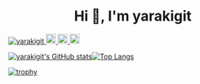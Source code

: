 <!--
**yarakigit/yarakigit** is a ✨ _special_ ✨ repository because its `README.md` (this file) appears on your GitHub profile.

Here are some ideas to get you started:

- 🔭 I’m currently working on ...
- 🌱 I’m currently learning ...
- 👯 I’m looking to collaborate on ...
- 🤔 I’m looking for help with ...
- 💬 Ask me about ...
- 📫 How to reach me: ...
- 😄 Pronouns: ...
- ⚡ Fun fact: ...
-->

<h1 align="center">Hi 👋, I'm yarakigit</h1>

<p align="left"> 
  <a href="https://github.com/yarakigit/yarakigit/">
    <img src="https://komarev.com/ghpvc/?username=yarakigit" alt="yarakigit" />
  </a>
  <a href="https://github.com/yarakigit">
    <img height="20" src="https://img.shields.io/github/followers/yarakigit?label=follow&logo=github&style=flat" />
  </a>
  <a href="http://qiita.com/yarakigit">
    <img height="20" src="https://qiita-badge.apiapi.app/s/yarakigit/posts.svg" />
  </a>
  <a href="http://qiita.com/yarakigit">
    <img height="20" src="https://qiita-badge.apiapi.app/s/yarakigit/contributions.svg" />
  </a>
</p>

[![yarakigit's GitHub stats](https://github-readme-stats.vercel.app/api?username=yarakigit&theme=vue-light&show_icons=true)](https://github.com/yarakigit/github-readme-stats)[![Top Langs](https://github-readme-stats.vercel.app/api/top-langs/?username=yarakigit&theme=vue-light&show_icons=true&layout=compact)](https://github.com/yarakigit/github-readme-stats)


[![trophy](https://github-profile-trophy.vercel.app/?username=yarakigit&theme=light&column=7
)](https://github.com/ryo-ma/github-profile-trophy)


